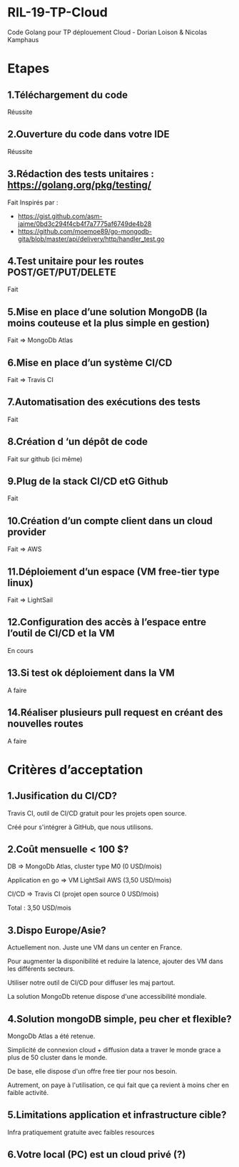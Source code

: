 # RIL-19-TP-Cloud
Code Golang pour TP déplouement Cloud - Dorian Loison & Nicolas Kamphaus

# Etapes

## 1.Téléchargement du code
Réussite
## 2.Ouverture du code dans votre IDE
Réussite
## 3.Rédaction des tests unitaires : https://golang.org/pkg/testing/
Fait
Inspirés par :
* https://gist.github.com/asm-jaime/0bd3c294f4cb4f7a7775af6749de4b28
* https://github.com/moemoe89/go-mongodb-gita/blob/master/api/delivery/http/handler_test.go
## 4.Test unitaire pour les routes POST/GET/PUT/DELETE
Fait
## 5.Mise en place d’une solution MongoDB (la moins couteuse et la plus simple en gestion)
Fait => MongoDb Atlas
## 6.Mise en place d’un système CI/CD
Fait => Travis CI
## 7.Automatisation des exécutions des tests
Fait
## 8.Création d ‘un dépôt de code
Fait sur github (ici même)
## 9.Plug de la stack CI/CD etG Github
Fait
## 10.Création d’un compte client dans un cloud provider
Fait => AWS
## 11.Déploiement d’un espace (VM free-tier type linux)
Fait => LightSail
## 12.Configuration des accès à l’espace entre l’outil de CI/CD et la VM
En cours
## 13.Si test ok déploiement dans la VM
A faire
## 14.Réaliser plusieurs pull request en créant des nouvelles routes
A faire

# Critères d’acceptation

## 1.Jusification du CI/CD?
Travis CI, outil de CI/CD gratuit pour les projets open source.

Créé pour s'intégrer à GitHub, que nous utilisons.

## 2.Coût mensuelle < 100 $?
DB => MongoDb Atlas, cluster type M0 (0 USD/mois)

Application en go => VM LightSail AWS (3,50 USD/mois)

CI/CD => Travis CI (projet open source 0 USD/mois)

Total : 3,50 USD/mois

## 3.Dispo Europe/Asie?
Actuellement non. Juste une VM dans un center en France.

Pour augmenter la disponibilité et reduire la latence, ajouter des VM dans les différents secteurs.

Utiliser notre outil de CI/CD pour diffuser les maj partout.

La solution MongoDb retenue dispose d'une accessibilité mondiale.

## 4.Solution mongoDB simple, peu cher et flexible?
MongoDb Atlas a été retenue.

Simplicité de connexion cloud + diffusion data a traver le monde grace a plus de 50 cluster dans le monde.

De base, elle dispose d'un offre free tier pour nos besoin.

Autrement, on paye à l'utilisation, ce qui fait que ça revient à moins cher en faible activité.

## 5.Limitations application et infrastructure cible?
Infra pratiquement gratuite avec faibles resources

## 6.Votre local (PC) est un cloud privé (?)